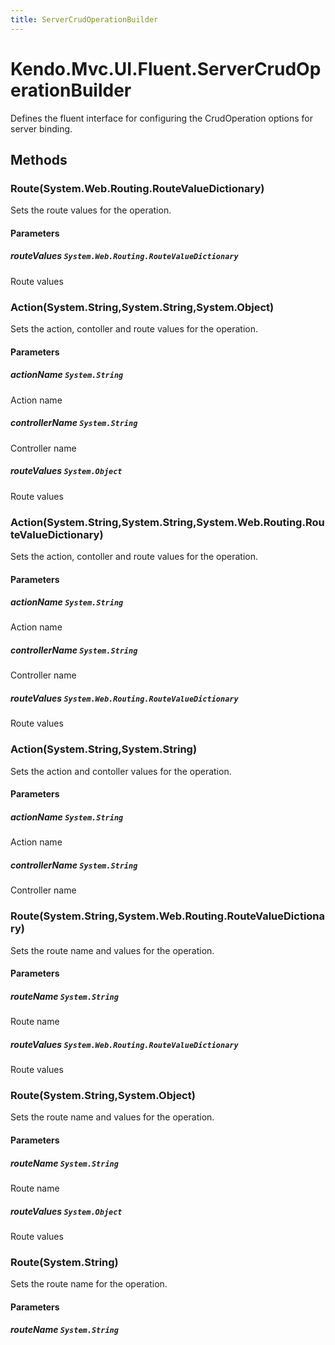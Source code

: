 ```yaml
---
title: ServerCrudOperationBuilder
---
```


# Kendo.Mvc.UI.Fluent.ServerCrudOperationBuilder
Defines the fluent interface for configuring the CrudOperation options for server binding.




## Methods


### Route(System.Web.Routing.RouteValueDictionary)
Sets the route values for the operation.


#### Parameters

##### routeValues `System.Web.Routing.RouteValueDictionary`
Route values





### Action(System.String,System.String,System.Object)
Sets the action, contoller and route values for the operation.


#### Parameters

##### actionName `System.String`
Action name

##### controllerName `System.String`
Controller name

##### routeValues `System.Object`
Route values





### Action(System.String,System.String,System.Web.Routing.RouteValueDictionary)
Sets the action, contoller and route values for the operation.


#### Parameters

##### actionName `System.String`
Action name

##### controllerName `System.String`
Controller name

##### routeValues `System.Web.Routing.RouteValueDictionary`
Route values





### Action(System.String,System.String)
Sets the action and contoller values for the operation.


#### Parameters

##### actionName `System.String`
Action name

##### controllerName `System.String`
Controller name





### Route(System.String,System.Web.Routing.RouteValueDictionary)
Sets the route name and values for the operation.


#### Parameters

##### routeName `System.String`
Route name

##### routeValues `System.Web.Routing.RouteValueDictionary`
Route values





### Route(System.String,System.Object)
Sets the route name and values for the operation.


#### Parameters

##### routeName `System.String`
Route name

##### routeValues `System.Object`
Route values





### Route(System.String)
Sets the route name for the operation.


#### Parameters

##### routeName `System.String`







